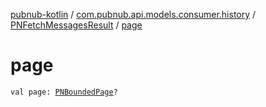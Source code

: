 [pubnub-kotlin](../../index.md) / [com.pubnub.api.models.consumer.history](../index.md) / [PNFetchMessagesResult](index.md) / [page](./page.md)

# page

`val page: `[`PNBoundedPage`](../../com.pubnub.api.models.consumer/-p-n-bounded-page/index.md)`?`